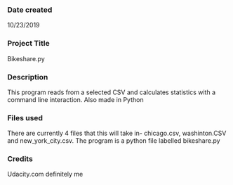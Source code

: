 ### Date created
10/23/2019

### Project Title
Bikeshare.py

### Description
This program reads from a selected CSV and calculates statistics with a command
line interaction.
Also made in Python

### Files used
There are currently 4 files that this will take in- chicago.csv, washinton.CSV
and new_york_city.csv.  The program is a python file labelled
bikeshare.py

### Credits
Udacity.com
definitely me
